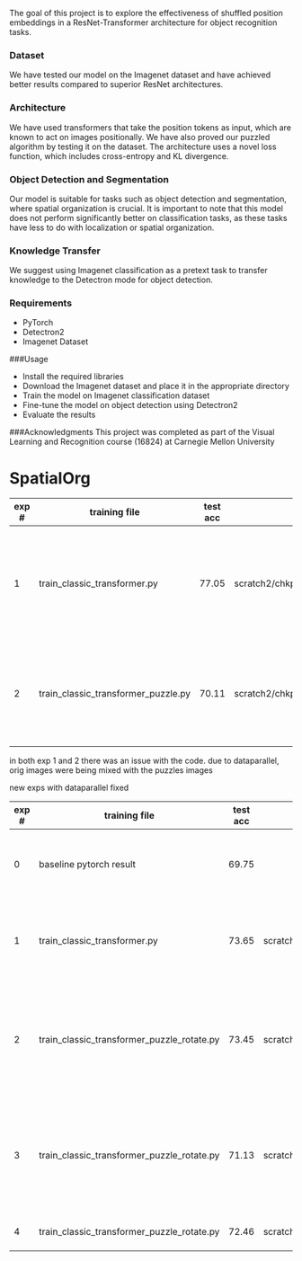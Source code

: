 The goal of this project is to explore the effectiveness of shuffled position embeddings in a ResNet-Transformer architecture for object recognition tasks.

### Dataset
We have tested our model on the Imagenet dataset and have achieved better results compared to superior ResNet architectures.

### Architecture
We have used transformers that take the position tokens as input, which are known to act on images positionally. We have also proved our puzzled algorithm by testing it on the dataset. The architecture uses a novel loss function, which includes cross-entropy and KL divergence.

### Object Detection and Segmentation
Our model is suitable for tasks such as object detection and segmentation, where spatial organization is crucial. It is important to note that this model does not perform significantly better on classification tasks, as these tasks have less to do with localization or spatial organization.

### Knowledge Transfer
We suggest using Imagenet classification as a pretext task to transfer knowledge to the Detectron mode for object detection.

### Requirements
- PyTorch
- Detectron2
- Imagenet Dataset

###Usage
- Install the required libraries
- Download the Imagenet dataset and place it in the appropriate directory
- Train the model on Imagenet classification dataset
- Fine-tune the model on object detection using Detectron2
- Evaluate the results

###Acknowledgments
This project was completed as part of the Visual Learning and Recognition course (16824) at Carnegie Mellon University


# SpatialOrg

| exp # | training file                       | test acc | checkpoint                                                              | info                                                                                                      | 
|-------|-------------------------------------|----------|-------------------------------------------------------------------------|-----------------------------------------------------------------------------------------------------------|
| 1     | train_classic_transformer.py        | 77.05    | scratch2/chkpt/spatial_org/train_classic_transformer/res50              | res50 as backbone and 3 layer transformer as final classifier without any augmentation or additional loss |
| 2     | train_classic_transformer_puzzle.py | 70.11    | scratch2/chkpt/spatial_org/train_classic_transformer_puzzle/res18_lr0.1 | res18 with 3x transformer enc with puzzeling idea with loss weights 0.5, 0.5, 0.05, 0.05                  | 

in both exp 1 and 2 there was an issue with the code. due to dataparallel, orig images were being mixed with the puzzles
images

new exps with dataparallel fixed

| exp # | training file                              | test acc | checkpoint                                                                                                      | info                                                                                                       | 
|-------|--------------------------------------------|----------|-----------------------------------------------------------------------------------------------------------------|------------------------------------------------------------------------------------------------------------|
| 0     | baseline pytorch result                    | 69.75    |                                                                                                                 | baseline model which the resnet backbone with a linear classifier                                          |
| 1     | train_classic_transformer.py               | 73.65    | scratch2/chkpt/spatial_org/train_classic_transformer/res18_0.1                                                  | res18 as backbone and 3x transformer enc with only classification loss                                     | 
| 2     | train_classic_transformer_puzzle_rotate.py | 73.45    | scratch2/chkpt/spatial_org/train_classic_transformer_puzzle_rotate/norotate_0.4_0.4_0.1_0.1                     | res18 as backbone and 3x transformer enc with puzzeling idea WITHOUT rotation, loss coefs=0.4,0.4, 0.1,0.1 |
| 3     | train_classic_transformer_puzzle_rotate.py | 71.13    | scratch2/chkpt/spatial_org/train_classic_transformer_puzzle_rotate/rotate_res18_0.4_0.4_0.1_0.1                 | res18 as backbone and 3x transformer enc with puzzeling idea WITH rotation, loss coefs=0.4,0.4, 0.1,0.1    | 
| 4     | train_classic_transformer_puzzle_rotate.py | 72.46    | scratch2/chkpt/spatial_org/train_classic_transformer_puzzle_rotate/norotate_res18_0.4_0.4_0.1_0.1_2xtransformer | exp #2 with 2 transformer encoders                                                                         | 
